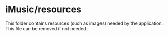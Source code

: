 # iMusic/resources

This folder contains resources (such as images) needed by the application. This file can
be removed if not needed.
